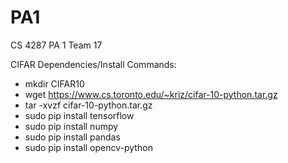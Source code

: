 # PA1
CS 4287 PA 1 Team 17

CIFAR Dependencies/Install Commands:
- mkdir CIFAR10
- wget https://www.cs.toronto.edu/~kriz/cifar-10-python.tar.gz
- tar -xvzf cifar-10-python.tar.gz
- sudo pip install tensorflow
- sudo pip install numpy
- sudo pip install pandas
- sudo pip install opencv-python